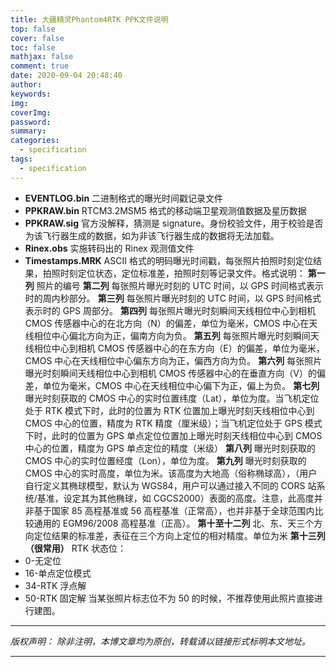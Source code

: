 ```yaml
---
title: 大疆精灵Phantom4RTK PPK文件说明
top: false
cover: false
toc: false
mathjax: false
comment: true
date: 2020-09-04 20:48:40
author:
keywords:
img:
coverImg:
password:
summary:
categories:
  - specification
tags:
  - specification
---
```


- **EVENTLOG.bin** 二进制格式的曝光时间戳记录文件
- **PPKRAW.bin** RTCM3.2MSM5 格式的移动端卫星观测值数据及星历数据
- **PPKRAW.sig** 官方没解释，猜测是 signature。身份校验文件，用于校验是否为该飞行器生成的数据，如为非该飞行器生成的数据将无法加载。
- **Rinex.obs** 实施转码出的 Rinex 观测值文件
- **Timestamps.MRK** ASCII 格式的明码曝光时间戳，每张照片拍照时刻定位结果，拍照时刻定位状态，定位标准差，拍照时刻等记录文件。格式说明：
  **第一列**
  照片的编号
  **第二列**
  每张照片曝光时刻的 UTC 时间，以 GPS 时间格式表示时的周内秒部分。
  **第三列**
  每张照片曝光时刻的 UTC 时间，以 GPS 时间格式表示时的 GPS 周部分。
  **第四列**
  每张照片曝光时刻瞬间天线相位中心到相机 CMOS 传感器中心的在北方向（N）的偏差，单位为毫米，CMOS 中心在天线相位中心偏北方向为正，偏南方向为负。
  **第五列**
  每张照片曝光时刻瞬间天线相位中心到相机 CMOS 传感器中心的在东方向（E）的偏差，单位为毫米，CMOS 中心在天线相位中心偏东方向为正，偏西方向为负。
  **第六列**
  每张照片曝光时刻瞬间天线相位中心到相机 CMOS 传感器中心的在垂直方向（V）的偏差，单位为毫米，CMOS 中心在天线相位中心偏下为正，偏上为负。
  **第七列**
  曝光时刻获取的 CMOS 中心的实时位置纬度（Lat），单位为度。当飞机定位处于 RTK 模式下时，此时的位置为 RTK 位置加上曝光时刻天线相位中心到 CMOS 中心的位置，精度为 RTK 精度（厘米级）；当飞机定位处于 GPS 模式下时，此时的位置为 GPS 单点定位位置加上曝光时刻天线相位中心到 CMOS 中心的位置，精度为 GPS 单点定位的精度（米级）
  **第八列**
  曝光时刻获取的 CMOS 中心的实时位置经度（Lon），单位为度。
  **第九列**
  曝光时刻获取的 CMOS 中心的实时高度，单位为米。该高度为大地高（俗称椭球高），（用户自行定义其椭球模型，默认为 WGS84，用户可以通过接入不同的 CORS 站系统/基准，设定其为其他椭球，如 CGCS2000）表面的高度。注意，此高度并非基于国家 85 高程基准或 56 高程基准（正常高），也并非基于全球范围内比较通用的 EGM96/2008 高程基准（正高）。
  **第十至十二列**
  北、东、天三个方向定位结果的标准差，表征在三个方向上定位的相对精度。单位为米
  **第十三列（很常用）**
  RTK 状态位：
- 0-无定位
- 16-单点定位模式
- 34-RTK 浮点解
- 50-RTK 固定解
  当某张照片标志位不为 50 的时候，不推荐使用此照片直接进行建图。

---

_版权声明：_
_除非注明，本博文章均为原创，转载请以链接形式标明本文地址。_

---
